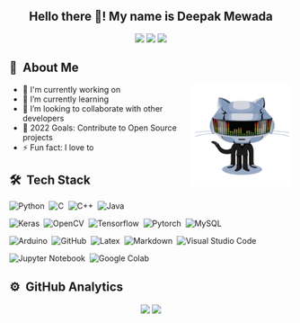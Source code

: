 
<!--### Hi there 👋
**Deepak-Mewada/Deepak-Mewada** is a ✨ _special_ ✨ repository because its `README.md` (this file) appears on your GitHub profile.

Here are some ideas to get you started:

- 🔭 I’m currently working on Artificial Intelligence for Brain
- 🌱 I’m currently learning LLM 
- 👯 I’m looking to collaborate on 'Deep leanring for Brain' 
- 🤔 I’m looking for help with Neuroscience part 
- 💬 Ask me about Deepleanring and brain Computer INterfaces  
- 📫 How to reach me: deepakmewada96@kgpian.iitkgp.ac.in  
- 😄 Pronouns: He/His 
- ⚡ Fun fact : I am on a morning productivity routine. Would you like to join me?
-->


<h2 align="center">Hello there 👋! My name is  Deepak Mewada</h2>

<p align="center">
<a href="https://www.linkedin.com/in/deepakmewada"><img height ="25" src="https://img.shields.io/badge/-linkedin-0077B5?style=for-the-badge&logo=Linkedin&logoColor=white"/></a>
<a href="mailto:deepakmewada96@gmail.com"><img height ="25" src="https://img.shields.io/badge/-gmail-D14836?style=for-the-badge&logo=Gmail&logoColor=white"/></a>
<a href="https://twitter.com/deepakmewada04"><img height ="25" src="https://img.shields.io/badge/-twitter-1DA1F2?style=for-the-badge&logo=twitter&logoColor=white"/></a>
</p>

<h2> 💬 &nbsp;About Me </h2>

<img alt="Night Coding" height = "180m" src="https://github.com/AniketRajpoot/AniketRajpoot/blob/main/Assets/hello.gif" align="right"/>

- 🔭 I'm currently working on 
- 🌱 I’m currently learning 
- 👯 I’m looking to collaborate with other developers 
- 🥅 2022 Goals: Contribute to Open Source projects
- ⚡ Fun fact: I love to  
   


<h2>🛠 &nbsp;Tech Stack</h2>

![Python](https://img.shields.io/badge/-Python-05122A?style=flat&logo=python)&nbsp;
![C](https://img.shields.io/badge/-C-05122A?style=flat&logo=C&logoColor=A8B9CC)&nbsp;
![C++](https://img.shields.io/badge/-C++-05122A?style=flat&logo=C%2B%2B&logoColor=00599C)&nbsp;
![Java](https://img.shields.io/badge/-Java-05122A?style=flat&logo=java&logoColor=FFA518)&nbsp;
<!--![HTML](https://img.shields.io/badge/-HTML-05122A?style=flat&logo=HTML5)&nbsp;
![CSS](https://img.shields.io/badge/-CSS-05122A?style=flat&logo=CSS3&logoColor=1572B6)&nbsp;
![JavaScript](https://img.shields.io/badge/-JavaScript-05122A?style=flat&logo=javascript)&nbsp;
![JSON](https://img.shields.io/badge/-JSON-05122A?style=flat&logo=json&logoColor=000000)&nbsp;
![Bootstrap](https://img.shields.io/badge/-Bootstrap-05122A?style=flat&logo=bootstrap&logoColor=563D7C)&nbsp;
![React](https://img.shields.io/badge/-React-05122A?style=flat&logo=react&logoColor=563D7C)&nbsp;
![Node.js](https://img.shields.io/badge/-Node.js-05122A?style=flat&logo=node.js&logoColor=339933)&nbsp;
![Django](https://img.shields.io/badge/-Django-05122A?style=flat&logo=django&logoColor=092E20)&nbsp;
![Flask](https://img.shields.io/badge/-Flask-05122A?style=flat&logo=flask)&nbsp;
![Docker](https://img.shields.io/badge/-Docker-05122A?style=flat&logo=docker&logoColor=008080)&nbsp; -->
![Keras](https://img.shields.io/badge/-Keras-05122A?style=flat&logo=keras&logoColor=D00000)&nbsp;
![OpenCV](https://img.shields.io/badge/-OpenCV-05122A?style=flat&logo=opencv&logoColor=5C3EE8)&nbsp;
![Tensorflow](https://img.shields.io/badge/-Tensorflow-05122A?style=flat&logo=tensorflow&logoColor=FF6F00)&nbsp;
![Pytorch](https://img.shields.io/badge/-Pytorch-05122A?style=flat&logo=pytorch&logoColor=FF6F00)&nbsp;
![MySQL](https://img.shields.io/badge/-MySQL-05122A?style=flat&logo=mysql&logoColor=4479A1)&nbsp;
<!--![Firebase](https://img.shields.io/badge/-Firebase-05122A?style=flat&logo=firebase&logoColor=FFCA28)&nbsp;-->
![Arduino](https://img.shields.io/badge/-Arduino-05122A?style=flat&logo=arduino&logoColor=00979D)&nbsp;
![GitHub](https://img.shields.io/badge/-GitHub-05122A?style=flat&logo=github)&nbsp;
![Latex](https://img.shields.io/badge/-Latex-05122A?style=flat&logo=latex&logoColor=008080)&nbsp;
![Markdown](https://img.shields.io/badge/-Markdown-05122A?style=flat&logo=markdown)&nbsp;
![Visual Studio Code](https://img.shields.io/badge/-Visual%20Studio%20Code-05122A?style=flat&logo=visual-studio-code&logoColor=007ACC)&nbsp;
<!--![Android Studio](https://img.shields.io/badge/-Android%20Studio-05122A?style=flat&logo=android-studio&logoColor=3DDC84)&nbsp;-->
![Jupyter Notebook](https://img.shields.io/badge/-Jupyter%20Notebook-05122A?style=flat&logo=jupyter&logoColor=F37626)&nbsp;
![Google Colab](https://img.shields.io/badge/-Google%20Colab-05122A?style=flat&logo=google-colab&logoColor=F9AB00)&nbsp;

<h2>⚙️ &nbsp;GitHub Analytics</h2>
<p align=center>  
  <img height="180em" align=center src="https://github-readme-stats.vercel.app/api?username=deepak-mewada&show_icons=true&theme=tokyonight&count_private=true&include_all_commits=True)">
  <img align=center src="https://github-readme-stats.vercel.app/api/top-langs/?username=deepak-mewada&langs_count=3&theme=tokyonight&count_private=true&include_all_commits=True)">
<!--  <img height="180em" align=center src="https://github-readme-stats-eight-theta.vercel.app/api/top-langs/?username=deepak-mewada&layout=compact&langs_count=8&theme=tokyonight"/>
</p> -->
